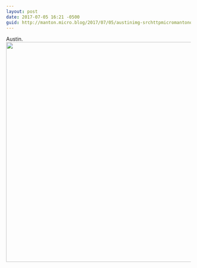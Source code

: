 ```yaml
---
layout: post
date: 2017-07-05 16:21 -0500
guid: http://manton.micro.blog/2017/07/05/austinimg-srchttpmicromantonorguploadscebjpg-width.html
---
```

Austin.<img src="http://micro.manton.org/uploads/2017/4753ceb004.jpg" width="600" height="600" />
